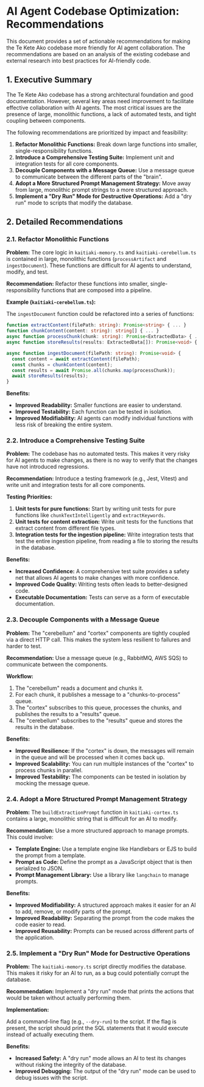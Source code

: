 # AI Agent Codebase Optimization: Recommendations

This document provides a set of actionable recommendations for making the Te Kete Ako codebase more friendly for AI agent collaboration. The recommendations are based on an analysis of the existing codebase and external research into best practices for AI-friendly code.

## 1. Executive Summary

The Te Kete Ako codebase has a strong architectural foundation and good documentation. However, several key areas need improvement to facilitate effective collaboration with AI agents. The most critical issues are the presence of large, monolithic functions, a lack of automated tests, and tight coupling between components.

The following recommendations are prioritized by impact and feasibility:

1.  **Refactor Monolithic Functions:** Break down large functions into smaller, single-responsibility functions.
2.  **Introduce a Comprehensive Testing Suite:** Implement unit and integration tests for all core components.
3.  **Decouple Components with a Message Queue:** Use a message queue to communicate between the different parts of the "brain".
4.  **Adopt a More Structured Prompt Management Strategy:** Move away from large, monolithic prompt strings to a more structured approach.
5.  **Implement a "Dry Run" Mode for Destructive Operations:** Add a "dry run" mode to scripts that modify the database.

## 2. Detailed Recommendations

### 2.1. Refactor Monolithic Functions

**Problem:** The core logic in `kaitiaki-memory.ts` and `kaitiaki-cerebellum.ts` is contained in large, monolithic functions (`processArtifact` and `ingestDocument`). These functions are difficult for AI agents to understand, modify, and test.

**Recommendation:** Refactor these functions into smaller, single-responsibility functions that are composed into a pipeline.

**Example (`kaitiaki-cerebellum.ts`):**

The `ingestDocument` function could be refactored into a series of functions:

```typescript
function extractContent(filePath: string): Promise<string> { ... }
function chunkContent(content: string): string[] { ... }
async function processChunk(chunk: string): Promise<ExtractedData> { ... }
async function storeResults(results: ExtractedData[]): Promise<void> { ... }

async function ingestDocument(filePath: string): Promise<void> {
  const content = await extractContent(filePath);
  const chunks = chunkContent(content);
  const results = await Promise.all(chunks.map(processChunk));
  await storeResults(results);
}
```

**Benefits:**

*   **Improved Readability:** Smaller functions are easier to understand.
*   **Improved Testability:** Each function can be tested in isolation.
*   **Improved Modifiability:** AI agents can modify individual functions with less risk of breaking the entire system.

### 2.2. Introduce a Comprehensive Testing Suite

**Problem:** The codebase has no automated tests. This makes it very risky for AI agents to make changes, as there is no way to verify that the changes have not introduced regressions.

**Recommendation:** Introduce a testing framework (e.g., Jest, Vitest) and write unit and integration tests for all core components.

**Testing Priorities:**

1.  **Unit tests for pure functions:** Start by writing unit tests for pure functions like `chunkTextIntelligently` and `extractKeywords`.
2.  **Unit tests for content extraction:** Write unit tests for the functions that extract content from different file types.
3.  **Integration tests for the ingestion pipeline:** Write integration tests that test the entire ingestion pipeline, from reading a file to storing the results in the database.

**Benefits:**

*   **Increased Confidence:** A comprehensive test suite provides a safety net that allows AI agents to make changes with more confidence.
*   **Improved Code Quality:** Writing tests often leads to better-designed code.
*   **Executable Documentation:** Tests can serve as a form of executable documentation.

### 2.3. Decouple Components with a Message Queue

**Problem:** The "cerebellum" and "cortex" components are tightly coupled via a direct HTTP call. This makes the system less resilient to failures and harder to test.

**Recommendation:** Use a message queue (e.g., RabbitMQ, AWS SQS) to communicate between the components.

**Workflow:**

1.  The "cerebellum" reads a document and chunks it.
2.  For each chunk, it publishes a message to a "chunks-to-process" queue.
3.  The "cortex" subscribes to this queue, processes the chunks, and publishes the results to a "results" queue.
4.  The "cerebellum" subscribes to the "results" queue and stores the results in the database.

**Benefits:**

*   **Improved Resilience:** If the "cortex" is down, the messages will remain in the queue and will be processed when it comes back up.
*   **Improved Scalability:** You can run multiple instances of the "cortex" to process chunks in parallel.
*   **Improved Testability:** The components can be tested in isolation by mocking the message queue.

### 2.4. Adopt a More Structured Prompt Management Strategy

**Problem:** The `buildExtractionPrompt` function in `kaitiaki-cortex.ts` contains a large, monolithic string that is difficult for an AI to modify.

**Recommendation:** Use a more structured approach to manage prompts. This could involve:

*   **Template Engine:** Use a template engine like Handlebars or EJS to build the prompt from a template.
*   **Prompt as Code:** Define the prompt as a JavaScript object that is then serialized to JSON.
*   **Prompt Management Library:** Use a library like `langchain` to manage prompts.

**Benefits:**

*   **Improved Modifiability:** A structured approach makes it easier for an AI to add, remove, or modify parts of the prompt.
*   **Improved Readability:** Separating the prompt from the code makes the code easier to read.
*   **Improved Reusability:** Prompts can be reused across different parts of the application.

### 2.5. Implement a "Dry Run" Mode for Destructive Operations

**Problem:** The `kaitiaki-memory.ts` script directly modifies the database. This makes it risky for an AI to run, as a bug could potentially corrupt the database.

**Recommendation:** Implement a "dry run" mode that prints the actions that would be taken without actually performing them.

**Implementation:**

Add a command-line flag (e.g., `--dry-run`) to the script. If the flag is present, the script should print the SQL statements that it would execute instead of actually executing them.

**Benefits:**

*   **Increased Safety:** A "dry run" mode allows an AI to test its changes without risking the integrity of the database.
*   **Improved Debugging:** The output of the "dry run" mode can be used to debug issues with the script.
